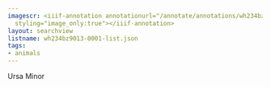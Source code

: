 ```yaml
---
imagescr: <iiif-annotation annotationurl="/annotate/annotations/wh234bz9013-0001-002.json"
  styling="image_only:true"></iiif-annotation>
layout: searchview
listname: wh234bz9013-0001-list.json
tags:
- animals
---
```

Ursa Minor